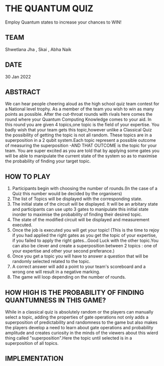 # THE QUANTUM QUIZ
Employ Quantum states to increase your chances to WIN!

## TEAM
Shwetlana Jha , Skai  , Abha Naik

## DATE
30 Jan 2022

## ABSTRACT
We can hear people cheering aloud as the high school quiz team contest for a National level trophy. As a member of the team you wish to win as many points as possible. After the cut-throat rounds with rivals here comes the round where your Quantum Computing Knowledge comes to your aid. In this round you are given 4 topics,one topic is the field of your expertise.
You badly wish that your team gets this topic,however unlike a Classical Quiz the possibility of getting the topic is not all random. These topics are in a superposition in a 2 qubit system.Each topic represent a possible outcome of measuring the superposition -AND THAT OUTCOME is the topic for your team. You are super excited as you are told that by applying some gates you will be able to manipulate the current state of the system so as to maximise the probability of finding your target topic.

## HOW TO PLAY
1. Participants begin with choosing the number of rounds.(In the case of a Quiz this number would be decided by the organisers)
2. The list of Topics will be displayed with the corresponding state.
3. The initial state of the circuit will be displayed. It will be an arbitary state and participants can use upto 3 gates to manipulate this initial state inorder to   maximise the probability of finding their desired topic.
4. The state of the modified circuit will be displayed and measurement executed.
5. Once the job is executed you will get your topic! (This is the time to rejoy if you had applied the right gates as you get the topic of your expertise, if you failed to apply the right gates...Good Luck with the other topic.You can also be clever and create a superposition between 2 topics : one of your expertise and other your second preferance.)
6. Once you get a topic you will have to answer a question that will be randomly selected related to the topic.
7. A correct answer will add a point to your team's scoreboard and a wrong one will result in a negative marking.
8. The game will loop depending on the number of rounds.

## HOW HIGH IS THE PROBABILITY OF FINDING QUANTUMNESS IN THIS GAME?
While in a classical quiz is absolutely random or the players can manually select a topic, adding the properties of gate operations not only adds a superposition of predictability and randomness to the game but also makes the players develop a need to learn about gate operations and probability amplitude and creates curiosity in the minds of the viewers about this wierd thing called "superposition".Here the topic until selected is in a superposition of all topics.

## IMPLEMENTATION





